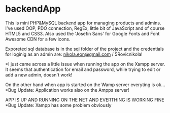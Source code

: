 # backendApp
This is mini PHP&amp;MySQL backend app for managing products and admins. I've used OOP, PDO connection, RegEx, little bit of JavaScript and of course HTML5 and CSS3. Also used the 'Josefin Sans' for Google Fonts and Font Awesome CDN for a few icons. 

Exporeted sql database is in the sql folder of the project and the credentials for loginig as an admin are: nikola.eon@gmail.com / 5Rovicnikola!

*I just came across a little issue when running the app on the Xampp server. It seems that authentication for email and password, while trying to edit or add a new admin, doesn't work!

On the other hand when app is started on the Wamp server everyting is ok...
*Bug Update: Application works also on the Ampps server!

APP IS UP AND RUNNING ON THE NET AND EVERTHING IS WORKING FINE
*Bug Update: Xampp has some problem obviously
